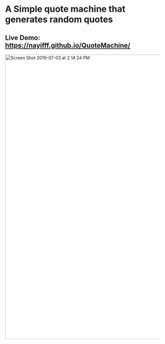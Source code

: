 # A Simple quote machine that generates random quotes 

## Live Demo: https://nayifff.github.io/QuoteMachine/

<img width="925" alt="Screen Shot 2019-07-03 at 2 14 24 PM" src="https://user-images.githubusercontent.com/44420502/60615343-e42b1b00-9d9c-11e9-9720-dfc6a6b931e2.png">

